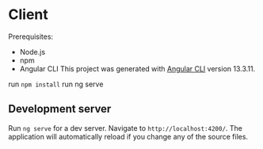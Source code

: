 # Client
Prerequisites:
- Node.js
- npm
- Angular CLI
This project was generated with [Angular CLI](https://github.com/angular/angular-cli) version 13.3.11.

run `npm install` 
run ng serve

## Development server

Run `ng serve` for a dev server. Navigate to `http://localhost:4200/`. The application will automatically reload if you change any of the source files.
